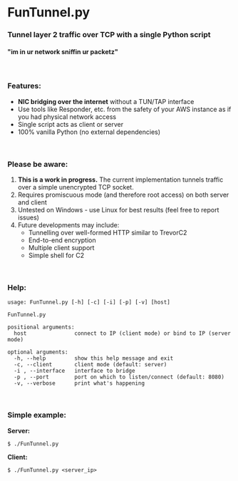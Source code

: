 # FunTunnel.py
### Tunnel layer 2 traffic over TCP with a single Python script
#### "im in ur network sniffin ur packetz"

<br>

### Features:
* **NIC bridging over the internet** without a TUN/TAP interface
* Use tools like Responder, etc. from the safety of your AWS instance as if you had physical network access
* Single script acts as client or server
* 100% vanilla Python (no external dependencies)

<br>

### Please be aware:
1. **This is a work in progress.** The current implementation tunnels traffic over a simple unencrypted TCP socket.
2. Requires promiscuous mode (and therefore root access) on both server and client
3. Untested on Windows - use Linux for best results (feel free to report issues)
4. Future developments may include:
	* Tunnelling over well-formed HTTP similar to TrevorC2
	* End-to-end encryption
	* Multiple client support
	* Simple shell for C2

<br>

### Help:
~~~
usage: FunTunnel.py [-h] [-c] [-i] [-p] [-v] [host]

FunTunnel.py

positional arguments:
  host               connect to IP (client mode) or bind to IP (server mode)

optional arguments:
  -h, --help         show this help message and exit
  -c, --client       client mode (default: server)
  -i , --interface   interface to bridge
  -p , --port        port on which to listen/connect (default: 8080)
  -v, --verbose      print what's happening
~~~

<br>

### Simple example:
**Server:**
~~~
$ ./FunTunnel.py
~~~

**Client:**
~~~
$ ./FunTunnel.py <server_ip>
~~~
